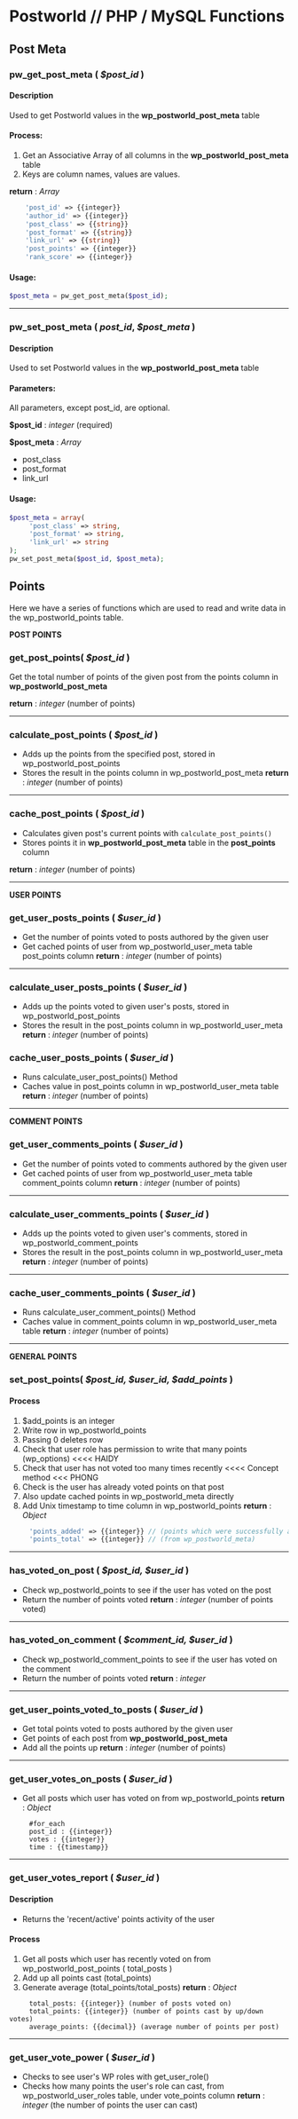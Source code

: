 Postworld // PHP / MySQL Functions
=========

## Post Meta

### pw_get_post_meta ( *$post_id* )

#### Description
Used to get Postworld values in the **wp_postworld_post_meta** table

#### Process:
1. Get an Associative Array of all columns in the **wp_postworld_post_meta** table
2. Keys are column names, values are values.

**return** : *Array*
```php
	'post_id' => {{integer}}
	'author_id'	=> {{integer}}
	'post_class' => {{string}}
	'post_format' => {{string}}
	'link_url' => {{string}}
	'post_points' => {{integer}}
	'rank_score' => {{integer}}
```

#### Usage:
```php
$post_meta = pw_get_post_meta($post_id);
```

------

### pw_set_post_meta ( *post_id*, *$post_meta* )

#### Description
Used to set Postworld values in the **wp_postworld_post_meta** table

#### Parameters:
All parameters, except post_id, are optional.

**$post_id** : *integer* (required)

**$post_meta** : *Array*
- post_class
- post_format
- link_url

#### Usage:
```php
$post_meta = array(
     'post_class' => string,
     'post_format' => string,
     'link_url' => string
);
pw_set_post_meta($post_id, $post_meta);
```






## Points
Here we have a series of functions which are used to read and write data in the wp_postworld_points table.


**POST POINTS**

### get_post_points( *$post_id* )
Get the total number of points of the given post from the points column in **wp_postworld_post_meta**

**return** : *integer* (number of points)

------

### calculate_post_points ( *$post_id* )
- Adds up the points from the specified post, stored in wp_postworld_post_points
- Stores the result in the points column in wp_postworld_post_meta
**return** : *integer* (number of points)

------

### cache_post_points ( *$post_id* ) 
- Calculates given post's current points with `calculate_post_points()`
- Stores points it in **wp_postworld_post_meta** table in the **post_points** column

**return** : *integer* (number of points)

------

**USER POINTS**

### get_user_posts_points ( *$user_id* )
- Get the number of points voted to posts authored by the given user
- Get cached points of user from wp_postworld_user_meta table post_points column
**return** : *integer* (number of points)

------

### calculate_user_posts_points ( *$user_id* )
- Adds up the points voted to given user's posts, stored in wp_postworld_post_points
- Stores the result in the post_points column in wp_postworld_user_meta
**return** : *integer* (number of points)


### cache_user_posts_points ( *$user_id* )
- Runs calculate_user_post_points() Method
- Caches value in post_points column in wp_postworld_user_meta table
**return** : *integer* (number of points)

------

**COMMENT POINTS**

### get_user_comments_points ( *$user_id* )

- Get the number of points voted to comments authored by the given user
- Get cached points of user from wp_postworld_user_meta table comment_points column
**return** : *integer* (number of points)

------

### calculate_user_comments_points ( *$user_id* )
- Adds up the points voted to given user's comments, stored in wp_postworld_comment_points
- Stores the result in the post_points column in wp_postworld_user_meta
**return** : *integer* (number of points)

------

### cache_user_comments_points ( *$user_id* )
- Runs calculate_user_comment_points() Method
- Caches value in comment_points column in wp_postworld_user_meta table
**return** : *integer* (number of points)

------

**GENERAL POINTS**

### set_post_points( *$post_id, $user_id, $add_points* )

#### Process
1. $add_points is an integer
2. Write row in wp_postworld_points
3. Passing 0 deletes row
4. Check that user role has permission to write that many points (wp_options) <<<< HAIDY
5. Check that user has not voted too many times recently <<<< Concept method <<< PHONG
6. Check is the user has already voted points on that post
7. Also update cached points in wp_postworld_meta directly
8. Add Unix timestamp to time column in wp_postworld_points
**return** : *Object*
``` php
     'points_added' => {{integer}} // (points which were successfully added)
     'points_total' => {{integer}} // (from wp_postworld_meta)
```

------

### has_voted_on_post ( *$post_id, $user_id* ) 
- Check wp_postworld_points to see if the user has voted on the post
- Return the number of points voted
**return** : *integer* (number of points voted)

------

### has_voted_on_comment ( *$comment_id, $user_id* ) 
- Check wp_postworld_comment_points to see if the user has voted on the comment
- Return the number of points voted
**return** : *integer*

------

### get_user_points_voted_to_posts ( *$user_id* )
- Get total points voted to posts authored by the given user
- Get points of each post from **wp_postworld_post_meta**
- Add all the points up
**return** : *integer* (number of points)

------

### get_user_votes_on_posts ( *$user_id* )
- Get all posts which user has voted on from wp_postworld_points
**return** : *Object*
```
     #for_each
     post_id : {{integer}}
     votes : {{integer}}
     time : {{timestamp}}
```

------

### get_user_votes_report ( *$user_id* )
#### Description
- Returns the 'recent/active' points activity of the user

#### Process
1. Get all posts which user has recently voted on from wp_postworld_post_points ( total_posts )
2. Add up all points cast (total_points)
3. Generate average (total_points/total_posts) 
**return** : *Object*
```
     total_posts: {{integer}} (number of posts voted on)
     total_points: {{integer}} (number of points cast by up/down votes)
     average_points: {{decimal}} (average number of points per post)
```

------

### get_user_vote_power ( *$user_id* )
- Checks to see user's WP roles with get_user_role()
- Checks how many points the user's role can cast, from wp_postworld_user_roles table, under vote_points column
**return** : *integer* (the number of points the user can cast)

